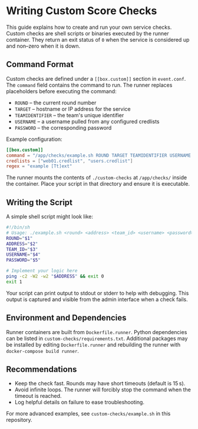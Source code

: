 # Writing Custom Score Checks

This guide explains how to create and run your own service checks. Custom checks are shell scripts or binaries executed by the runner container. They return an exit status of `0` when the service is considered up and non–zero when it is down.

## Command Format

Custom checks are defined under a `[[box.custom]]` section in `event.conf`. The `command` field contains the command to run. The runner replaces placeholders before executing the command:

- `ROUND` – the current round number
- `TARGET` – hostname or IP address for the service
- `TEAMIDENTIFIER` – the team's unique identifier
- `USERNAME` – a username pulled from any configured credlists
- `PASSWORD` – the corresponding password

Example configuration:

```toml
[[box.custom]]
command = "/app/checks/example.sh ROUND TARGET TEAMIDENTIFIER USERNAME PASSWORD"
credlists = ["web01.credlist", "users.credlist"]
regex = "example [Tt]ext"
```

The runner mounts the contents of `./custom-checks` at `/app/checks/` inside the container. Place your script in that directory and ensure it is executable.

## Writing the Script

A simple shell script might look like:

```sh
#!/bin/sh
# Usage: ./example.sh <round> <address> <team_id> <username> <password>
ROUND="$1"
ADDRESS="$2"
TEAM_ID="$3"
USERNAME="$4"
PASSWORD="$5"

# Implement your logic here
ping -c2 -W2 -w2 "$ADDRESS" && exit 0
exit 1
```

Your script can print output to stdout or stderr to help with debugging. This output is captured and visible from the admin interface when a check fails.

## Environment and Dependencies

Runner containers are built from `Dockerfile.runner`. Python dependencies can be listed in `custom-checks/requirements.txt`. Additional packages may be installed by editing `Dockerfile.runner` and rebuilding the runner with `docker-compose build runner`.

## Recommendations

- Keep the check fast. Rounds may have short timeouts (default is 15 s).
- Avoid infinite loops. The runner will forcibly stop the command when the timeout is reached.
- Log helpful details on failure to ease troubleshooting.

For more advanced examples, see `custom-checks/example.sh` in this repository.
